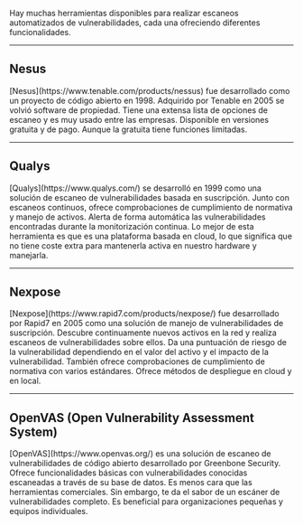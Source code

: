 Hay muchas herramientas disponibles para realizar escaneos automatizados de vulnerabilidades, cada una ofreciendo diferentes funcionalidades.

---------------------------
<h2>Nesus</h2>
[Nesus](https://www.tenable.com/products/nessus) fue desarrollado como un proyecto de código abierto en 1998. Adquirido por Tenable en 2005 se volvió software de propiedad. Tiene una extensa lista de opciones de escaneo y es muy usado entre las empresas. Disponible en versiones gratuita y de pago. Aunque la gratuita tiene funciones limitadas.

--------------------------
<h2>Qualys</h2>
[Qualys](https://www.qualys.com/) se desarrolló en 1999 como una solución de escaneo de vulnerabilidades basada en suscripción. Junto con escaneos continuos, ofrece comprobaciones de cumplimiento de normativa y manejo de activos. Alerta de forma automática las vulnerabilidades encontradas durante la monitorización continua. Lo mejor de esta herramienta es que es una plataforma basada en cloud, lo que significa que no tiene coste extra para mantenerla activa en nuestro hardware y manejarla.

--------------------------
<h2>Nexpose</h2>
[Nexpose](https://www.rapid7.com/products/nexpose/) fue desarrollado por Rapid7 en 2005 como una solución de manejo de vulnerabilidades de suscripción. Descubre continuamente nuevos activos en la red y realiza escaneos de vulnerabilidades sobre ellos. Da una puntuación de riesgo de la vulnerabilidad dependiendo en el valor del activo y el impacto de la vulnerabilidad. También ofrece comprobaciones de cumplimiento de normativa con varios estándares. Ofrece métodos de despliegue en cloud y en local.

----------------------------
<h2>OpenVAS (Open Vulnerability Assessment System)</h2>
[OpenVAS](https://www.openvas.org/) es una solución de escaneo de vulnerabilidades de código abierto desarrollado por Greenbone Security. Ofrece funcionalidades básicas con vulnerabilidades conocidas escaneadas a través de su base de datos. Es menos cara que las herramientas comerciales. Sin embargo, te da el sabor de un escáner de vulnerabilidades completo. Es beneficial para organizaciones pequeñas y equipos individuales.
